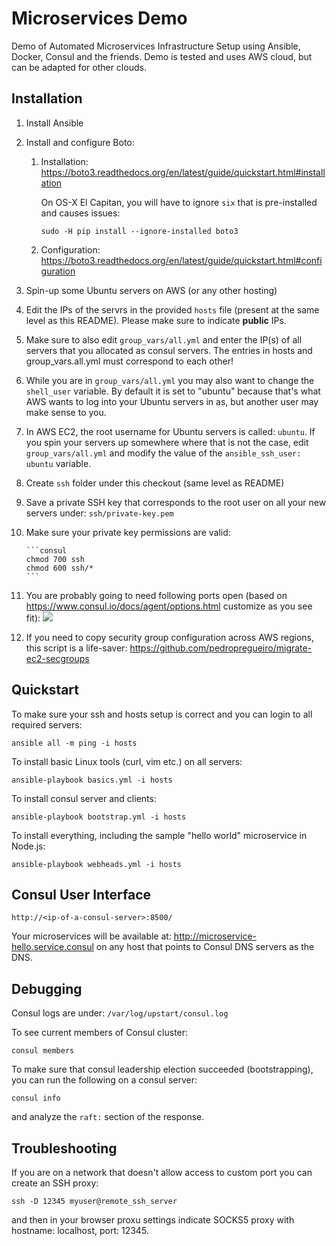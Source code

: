 # Microservices Demo

Demo of Automated Microservices Infrastructure Setup using Ansible, Docker, Consul and the friends. Demo is tested and uses AWS cloud, but can be adapted for other clouds.

## Installation

1. Install Ansible
2. Install and configure Boto:
    1. Installation: https://boto3.readthedocs.org/en/latest/guide/quickstart.html#installation
    
       On OS-X El Capitan, you will have to ignore `six` that is pre-installed and causes issues:
    
       ```console
       sudo -H pip install --ignore-installed boto3
       ```
    
    2. Configuration: https://boto3.readthedocs.org/en/latest/guide/quickstart.html#configuration

1. Spin-up some Ubuntu servers on AWS (or any other hosting)
1. Edit the IPs of the servrs in the provided `hosts` file (present at the 
same level as this README). Please make sure to indicate **public** IPs.
1. Make sure to also edit `group_vars/all.yml` and enter the IP(s) of all servers
   that you allocated as consul servers. The entries in hosts and group_vars.all.yml
   must correspond to each other!
1. While you are in `group_vars/all.yml` you may also want to change the `shell_user`
   variable. By default it is set to "ubuntu" because that's what AWS wants to log
   into your Ubuntu servers in as, but another user may make sense to you.
1. In AWS EC2, the root username for Ubuntu servers is called: `ubuntu`. If you 
   spin your servers up somewhere where that is not the case, edit 
   `group_vars/all.yml` and modify the value of the `ansible_ssh_user: ubuntu` variable.
1. Create `ssh` folder under this checkout (same level as README)
1. Save a private SSH key that corresponds to the root user on all your new servers
   under: `ssh/private-key.pem`
1. Make sure your private key permissions are valid:
       
       ```consul
       chmod 700 ssh
       chmod 600 ssh/*
       ```
1. You are probably going to need following ports open (based on 
   <https://www.consul.io/docs/agent/options.html> customize as you see fit):
    ![](http://media.froyo.io/image/402Y3I2o393G/Configuration_-_Consul_by_HashiCorp.png)
1. If you need to copy security group configuration across AWS regions, this script is a life-saver: https://github.com/pedropregueiro/migrate-ec2-secgroups    

## Quickstart

To make sure your ssh and hosts setup is correct and you can login to all 
required servers:

```console
ansible all -m ping -i hosts
```

To install basic Linux tools (curl, vim etc.) on all servers:

```console
ansible-playbook basics.yml -i hosts
```

To install consul server and clients:

```console
ansible-playbook bootstrap.yml -i hosts
```

To install everything, including the sample "hello world" microservice in Node.js:

```console
ansible-playbook webheads.yml -i hosts
```

## Consul User Interface

```
http://<ip-of-a-consul-server>:8500/
```

Your microservices will be available at: http://microservice-hello.service.consul on any host that points to Consul DNS servers as the DNS.

## Debugging

Consul logs are under: `/var/log/upstart/consul.log`

To see current members of Consul cluster: 

```
consul members
```

To make sure that consul leadership election succeeded (bootstrapping),
you can run the following on a consul server:

```
consul info
```

and analyze the `raft:` section of the response.
## Troubleshooting

If you are on a network that doesn't allow access to custom port you can create an SSH proxy:

```
ssh -D 12345 myuser@remote_ssh_server
```

and then in your browser proxu settings indicate SOCKS5 proxy with hostname: localhost, port: 12345.
